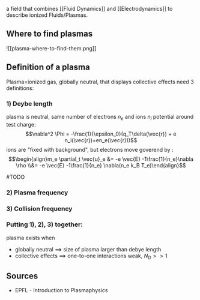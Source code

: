 a field that combines [[Fluid Dynamics]] and [[Electrodynamics]] to describe ionized Fluids/Plasmas.


## Where to find plasmas
![[plasma-where-to-find-them.png]]


## Definition of a plasma
Plasma=ionized gas, globally neutral, that displays collective effects
need 3 definitions:

### 1) Deybe length
plasma is neutral, same number of electrons $n_e$ and ions $n_i$
potential around test charge:
$$\nabla^2 \Phi = -\frac{1}{\epsilon_0}(q_T\delta(\vec{r}) + e n_i(\vec{r})+en_e(\vec{r}))$$
ions are "fixed with background", but electrons move goverend by :
$$\begin{align}m_e \partial_t \vec{u}_e &= -e \vec{E} -1\frac{1}{n_e}\nabla \rho \\&= -e \vec{E} -1\frac{1}{n_e} \nabla(n_e k_B T_e)\end{align}$$

#TODO 

### 2) Plasma frequency


### 3) Collision frequency


### Putting 1), 2), 3) together:
plasma exists when
- globally neutral $\implies$ size of plasma larger than debye length
- collective effects $\implies$ one-to-one interactions weak, $N_D>>1$ 





## Sources
- EPFL - Introduction to Plasmaphysics